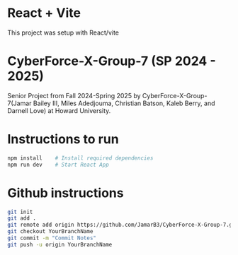 # React + Vite

This project was setup with React/vite

# CyberForce-X-Group-7 (SP 2024 - 2025)
Senior Project from Fall 2024-Spring 2025 by CyberForce-X-Group-7(Jamar Bailey III, Miles Adedjouma, Christian Batson, Kaleb Berry, and Darnell Love) at Howard University.


# Instructions to run
```sh
npm install    # Install required dependencies
npm run dev    # Start React App
```
# Github instructions
```sh
git init
git add .
git remote add origin https://github.com/JamarB3/CyberForce-X-Group-7.git
git checkout YourBranchName
git commit -m "Commit Notes"
git push -u origin YourBranchName
```
